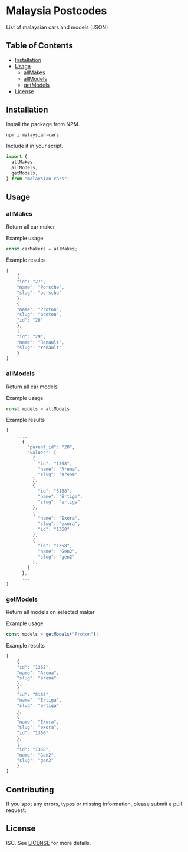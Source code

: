 # Malaysia Postcodes

List of malaysian cars and models (JSON)

## Table of Contents

- [Installation](#installation)
- [Usage](#usage)
  - [allMakes](#allMakes)
  - [allModels](#allModels)
  - [getModels](#getModels)
- [License](#license)

## Installation

Install the package from NPM.

```bash
npm i malaysian-cars
```

Include it in your script.

```js
import {
  allMakes,
  allModels,
  getModels,
} from "malaysian-cars";
```

## Usage

### allMakes

Return all car maker

Example usage

```js
const carMakers = allMakes;
```

Example results

```js
[
    {
    "id": "27",
    "name": "Porsche",
    "slug": "porsche"
    },
    {
    "name": "Proton",
    "slug": "proton",
    "id": "28"
    },
    {
    "id": "29",
    "name": "Renault",
    "slug": "renault"
    }
]
```

### allModels

Return all car models

Example usage

```js
const models = allModels
```

Example results

```js
[
    ...,
      {
        "parent_id": "28",
        "values": [
          {
            "id": "1368",
            "name": "Arena",
            "slug": "arena"
          },
          {
            "id": "5168",
            "name": "Ertiga",
            "slug": "ertiga"
          },
          {
            "name": "Exora",
            "slug": "exora",
            "id": "1360"
          },
          {
            "id": "1358",
            "name": "Gen2",
            "slug": "gen2"
          },
        ]
      },
      ...
]
```

### getModels

Return all models on selected maker

Example usage

```js
const models = getModels("Proton");
```

Example results

```js
[
    {
    "id": "1368",
    "name": "Arena",
    "slug": "arena"
    },
    {
    "id": "5168",
    "name": "Ertiga",
    "slug": "ertiga"
    },
    {
    "name": "Exora",
    "slug": "exora",
    "id": "1360"
    },
    {
    "id": "1358",
    "name": "Gen2",
    "slug": "gen2"
    }
]
```

###

## Contributing

If you spot any errors, typos or missing information, please submit a pull request.

## License

ISC. See [LICENSE](LICENSE) for more details.